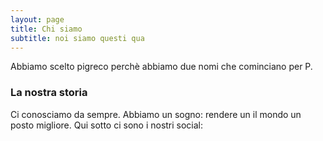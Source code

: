 ```yaml
---
layout: page
title: Chi siamo
subtitle: noi siamo questi qua
---
```


Abbiamo scelto pigreco perchè abbiamo due nomi che cominciano per P.

### La nostra storia

Ci conosciamo da sempre. Abbiamo un sogno: rendere un il mondo un posto migliore.
Qui sotto ci sono i nostri social:

